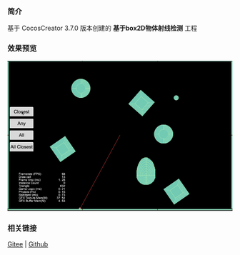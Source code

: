 ### 简介
基于 CocosCreator 3.7.0 版本创建的 **基于box2D物体射线检测** 工程

### 效果预览
![image](../../../gif/202211/2022110305.gif)

### 相关链接
[Gitee](https://gitee.com/mirrors_cocos-creator/cocos-example-physics/tree/v3.x/2d/box2d/assets/cases/demo) | [Github](https://github.com/cocos/cocos-example-physics/tree/v3.x/2d/box2d/assets/cases/demo)